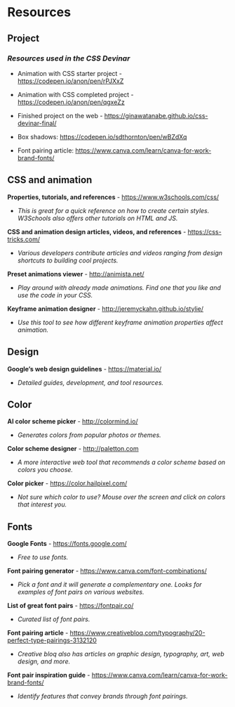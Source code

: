 # Resources

## Project
### *Resources used in the CSS Devinar*
* Animation with CSS starter project - https://codepen.io/anon/pen/rPJXxZ
* Animation with CSS completed project - https://codepen.io/anon/pen/qgxeZz
* Finished project on the web - https://ginawatanabe.github.io/css-devinar-final/

* Box shadows: https://codepen.io/sdthornton/pen/wBZdXq
* Font pairing article: https://www.canva.com/learn/canva-for-work-brand-fonts/  

## CSS and animation

**Properties, tutorials, and references** - https://www.w3schools.com/css/
  * *This is great for a quick reference on how to create certain styles. W3Schools also offers other tutorials on HTML and JS.*

**CSS and animation design articles, videos, and references** - https://css-tricks.com/  
  * *Various developers contribute articles and videos ranging from design shortcuts to building cool projects.*

**Preset animations viewer** - http://animista.net/
  * *Play around with already made animations. Find one that you like and use the code in your CSS.*

**Keyframe animation designer** - http://jeremyckahn.github.io/stylie/
  * *Use this tool to see how different keyframe animation properties affect animation.*

## Design

**Google’s web design guidelines** - https://material.io/
  * *Detailed guides, development, and tool resources.*

## Color

**AI color scheme picker** - http://colormind.io/
  * *Generates colors from popular photos or themes.*

**Color scheme designer** - http://paletton.com
  * *A more interactive web tool that recommends a color scheme based on colors you choose.*

**Color picker** - https://color.hailpixel.com/
  * *Not sure which color to use? Mouse over the screen and click on colors that interest you.*

## Fonts

**Google Fonts** - https://fonts.google.com/
  * *Free to use fonts.*

**Font pairing generator** - https://www.canva.com/font-combinations/
  * *Pick a font and it will generate a complementary one. Looks for examples of font pairs on various websites.*

**List of great font pairs** - https://fontpair.co/
  * *Curated list of font pairs.*

**Font pairing article** - https://www.creativebloq.com/typography/20-perfect-type-pairings-3132120
  * *Creative bloq also has articles on graphic design, typography, art, web design, and more.*

**Font pair inspiration guide** - https://www.canva.com/learn/canva-for-work-brand-fonts/
  * *Identify features that convey brands through font pairings.*
